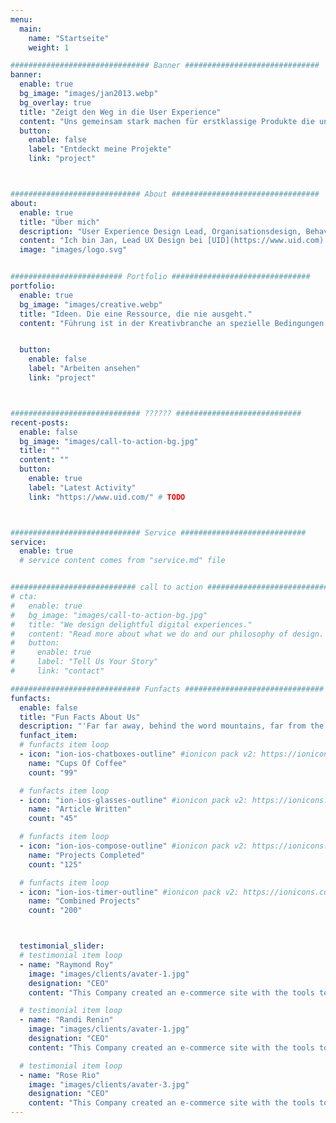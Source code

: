 ```yaml
---
menu:
  main:
    name: "Startseite"
    weight: 1

############################### Banner ##############################
banner:
  enable: true
  bg_image: "images/jan2013.webp"
  bg_overlay: true
  title: "Zeigt den Weg in die User Experience"
  content: "Uns gemeinsam stark machen für erstklassige Produkte die unser Leben bereichern"
  button:
    enable: false
    label: "Entdeckt meine Projekte"
    link: "project"



############################# About #################################
about:
  enable: true
  title: "Über mich"
  description: "User Experience Design Lead, Organisationsdesign, Behavioural Design, und ein klein wenig Wissenschaftskommunikation."
  content: "Ich bin Jan, Lead UX Design bei [UID](https://www.uid.com). Ich leite eine Vielzahl von Projekten. Ich unterstütze, unterrichte und ermutige. Ich fördere die Fähigkeiten von Organisationen im UX Design und schaffe Umgebungen, in denen nutzerzentriertes Arbeiten seine ganze Wucht entfalten kann. Essentiell dabei sind die speziellen Anforderungen im Projekt, die Bedürfnisse meiner Kunden und deren Kunden und Nutzer. Dann stellt Euch darauf ein."
  image: "images/logo.svg"


######################### Portfolio ###############################
portfolio:
  enable: true
  bg_image: "images/creative.webp"
  title: "Ideen. Die eine Ressource, die nie ausgeht."
  content: "Führung ist in der Kreativbranche an spezielle Bedingungen geknüpft, die wir sonst weniger gewohnt sind. Obwohl Kreativität - natürlich - auch von schmalen Ressourcen beeinträchtigt wird, sie kann auch davon profitieren. Die Arbeit damit ist etwas Besonderes. Es ist eine Ressource mit permanentem Überschuss. Damit kann man nicht umgehen wie mit Wissen oder Zeit und die Arbeit im Bereich Kreativität und Innovation unterliegt einer anderen Dynamik mit Herausforderungen ohne offensichtliche Lösung."


  button:
    enable: false
    label: "Arbeiten ansehen"
    link: "project"



############################# ?????? ############################
recent-posts:
  enable: false
  bg_image: "images/call-to-action-bg.jpg"
  title: ""
  content: "" 
  button:
    enable: true
    label: "Latest Activity"
    link: "https://www.uid.com/" # TODO



############################# Service ############################
service:
  enable: true
  # service content comes from "service.md" file


############################ call to action ###########################
# cta:
#   enable: true
#   bg_image: "images/call-to-action-bg.jpg"
#   title: "We design delightful digital experiences."
#   content: "Read more about what we do and our philosophy of design. Judge for yourself The work and results <br> we’ve achieved for other clients, and meet our highly experienced Team who just love to design."
#   button:
#     enable: true
#     label: "Tell Us Your Story"
#     link: "contact"

############################# Funfacts ###############################
funfacts:
  enable: false
  title: "Fun Facts About Us"
  description: "'Far far away, behind the word mountains, far from the countries #### and #####, <br> there live the blind texts. Separated they live in ########### right at the coast of the Semantics'"
  funfact_item:
  # funfacts item loop
  - icon: "ion-ios-chatboxes-outline" #ionicon pack v2: https://ionicons.com/v2/
    name: "Cups Of Coffee"
    count: "99"

  # funfacts item loop
  - icon: "ion-ios-glasses-outline" #ionicon pack v2: https://ionicons.com/v2/
    name: "Article Written"
    count: "45"

  # funfacts item loop
  - icon: "ion-ios-compose-outline" #ionicon pack v2: https://ionicons.com/v2/
    name: "Projects Completed"
    count: "125"

  # funfacts item loop
  - icon: "ion-ios-timer-outline" #ionicon pack v2: https://ionicons.com/v2/
    name: "Combined Projects"
    count: "200"



  testimonial_slider:
  # testimonial item loop
  - name: "Raymond Roy"
    image: "images/clients/avater-1.jpg"
    designation: "CEO"
    content: "This Company created an e-commerce site with the tools to make our business a success, with innovative ideas we feel that our site has unique elements that make us stand out from the crowd."

  # testimonial item loop
  - name: "Randi Renin"
    image: "images/clients/avater-1.jpg"
    designation: "CEO"
    content: "This Company created an e-commerce site with the tools to make our business a success, with innovative ideas we feel that our site has unique elements that make us stand out from the crowd."

  # testimonial item loop
  - name: "Rose Rio"
    image: "images/clients/avater-3.jpg"
    designation: "CEO"
    content: "This Company created an e-commerce site with the tools to make our business a success, with innovative ideas we feel that our site has unique elements that make us stand out from the crowd."
---
```

